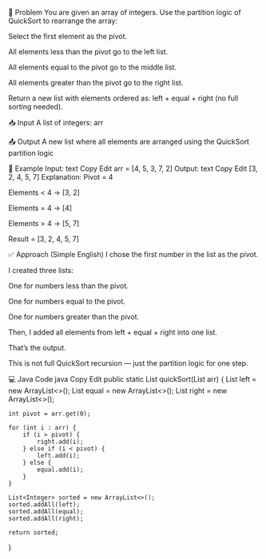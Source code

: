 📘 Problem
You are given an array of integers. Use the partition logic of QuickSort to rearrange the array:

Select the first element as the pivot.

All elements less than the pivot go to the left list.

All elements equal to the pivot go to the middle list.

All elements greater than the pivot go to the right list.

Return a new list with elements ordered as:
left + equal + right (no full sorting needed).

📥 Input
A list of integers: arr

📤 Output
A new list where all elements are arranged using the QuickSort partition logic

📌 Example
Input:
text
Copy
Edit
arr = [4, 5, 3, 7, 2]
Output:
text
Copy
Edit
[3, 2, 4, 5, 7]
Explanation:
Pivot = 4

Elements < 4 → [3, 2]

Elements = 4 → [4]

Elements > 4 → [5, 7]

Result = [3, 2, 4, 5, 7]

✅ Approach (Simple English)
I chose the first number in the list as the pivot.

I created three lists:

One for numbers less than the pivot.

One for numbers equal to the pivot.

One for numbers greater than the pivot.

Then, I added all elements from left + equal + right into one list.

That’s the output.

This is not full QuickSort recursion — just the partition logic for one step.

💻 Java Code
java
Copy
Edit
public static List<Integer> quickSort(List<Integer> arr) {
    List<Integer> left = new ArrayList<>();
    List<Integer> equal = new ArrayList<>();
    List<Integer> right = new ArrayList<>();

    int pivot = arr.get(0);

    for (int i : arr) {
        if (i > pivot) {
            right.add(i);
        } else if (i < pivot) {
            left.add(i);
        } else {
            equal.add(i);
        }
    }

    List<Integer> sorted = new ArrayList<>();
    sorted.addAll(left);
    sorted.addAll(equal);
    sorted.addAll(right);

    return sorted;
}